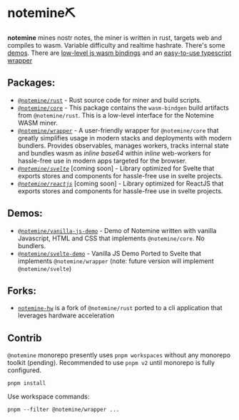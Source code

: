 # notemine⛏️ 

**notemine** mines nostr notes, the miner is written in rust, targets web and compiles to wasm. Variable difficulty and realtime hashrate. There's some [demos](https://sandwichfarm.github.io/notemine). There are [low-level js wasm bindings](./packages/core/) and an [easy-to-use typescript wrapper](./packages/wrapper/)

## Packages:
- [`@notemine/rust`](./packages/rust/) - Rust source code for miner and build scripts.
- [`@notemine/core`](./packages/core/) - This package contains the `wasm-bindgen` build artifacts from `@notemine/rust`. This is a low-level interface for the Notemine WASM miner.
- [`@notemine/wrapper`](./packages/wrapper/) - A user-friendly wrapper for `@notemine/core` that greatly simplifies usage in modern stacks and deployments with modern bundlers. Provides observables, manages workers, tracks internal state and bundles wasm as _inline base64_ within _inline_ web-workers for hassle-free use in modern apps targeted for the browser.
- _[`@notemine/svelte`](./packages/svelte/)_ [coming soon]  - Library optimized for Svelte that exports stores and components for hassle-free use in svelte projects.
- _[`@notemine/reactjs`](./packages/reactjs/)_ [coming soon] -  Library optimized for ReactJS that exports stores and components for hassle-free use in svelte projects.

## Demos:
- [`@notemine/vanilla-js-demo`](./demos/vanilla-js-demo/) - Demo of Notemine written with vanilla Javascript, HTML and CSS that implements `@notemine/core`. No bundlers.
- [`@notemine/svelte-demo`](./demos/svelte-demo/) - Vanilla JS Demo Ported to Svelte that implements `@notemine/wrapper` (note: future version will implement `@notemine/svelte`) 

## Forks:
- [`notemine-hw`](https://github.com/plebemineira/notemine_hw) is a fork of `@notemine/rust` ported to a cli application that leverages hardware acceleration

## Contrib
`@notemine` monorepo presently uses `pnpm workspaces` without any monorepo toolkit (pending). Recommended to use `pnpm v2` until monorepo is fully configured.
```
pnpm install 
```

Use workspace commands: 
```
pnpm --filter @notemine/wrapper ...
```
